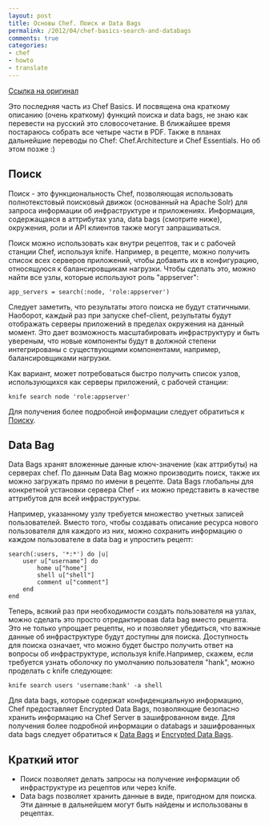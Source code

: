 ```yaml
---
layout: post
title: Основы Chef. Поиск и Data Bags
permalink: /2012/04/chef-basics-search-and-databags
comments: true
categories:
- chef
- howto
- translate
---
```


[Ссылка на оригинал](http://wiki.opscode.com/display/chef/Introduction+to+Search+and+Data+Bags)

Это последняя часть из Chef Basics. И посвящена она краткому описанию (очень краткому) функций поиска и data bags, не знаю как перевести на русский это словосочетание.
В ближайшее время постараюсь собрать все четыре части в PDF.
Также в планах дальнейшие переводы по Chef: Chef.Architecture и Chef Essentials. Но об этом позже :)
<!--more-->

## Поиск

Поиск - это функциональность Chef, позволяющая использовать полнотекстовый поисковый движок (основанный на Apache Solr) для запроса информации об инфраструктуре и приложениях. Информация, содержащаяся в аттрибутах узла, data bags (смотрите ниже), окружения, роли и API клиентов также могут запрашиваться.

Поиск можно использовать как внутри рецептов, так и с рабочей станции Chef, используя knife. Например, в рецепте, можно получить список всех серверов приложений, чтобы добавить их в конфигурацию, относящуюся к балансировщикам нагрузки. Чтобы сделать это, можно найти все узлы, которые используют роль "appserver":

	app_servers = search(:node, 'role:appserver')

Следует заметить, что результаты этого поиска не будут статичными. Наоборот, каждый раз при запуске chef-client, результаты будут отображать серверы приложений в пределах окружения на данный момент. Это дает возможность масштабировать инфраструктуру и быть увереным, что новые компоненты будут в должной степени интегрированы с существующими компонентами, например, балансировщиками нагрузки.

Как вариант, может потребоваться быстро получить список узлов, использующихся как серверы приложений, с рабочей станции:

	knife search node 'role:appserver'

Для получения более подробной информации следует обратиться к [Поиску](http://wiki.opscode.com/display/chef/Search).

## Data Bag

Data Bags хранят вложенные данные ключ-значение (как аттрибуты) на серверах chef. По данным Data Bag можно производить поиск, также их можно загружать прямо по имени в рецепте. Data Bags глобальны для конкретной установки сервера Chef - их можно представить в качестве аттрибутов для всей инфраструктуры.

Например, указанному узлу требуется множество учетных записей пользователей. Вместо того, чтобы создавать описание ресурса нового пользователя для каждого из них, можно сохранить информацию о каждом пользователе в data bag и упростить рецепт:

	search(:users, '*:*') do |u|
		user u["username"] do
			home u["home"]
			shell u["shell"]
			comment u["comment"]
		end
	end

Теперь, всякий раз при необходимости создать пользователя на узлах, можно сделать это просто отредактировав data bag вместо рецепта. Это не только упрощает рецепты, но и позволяет убедиться, что важные данные об инфраструктуре будут доступны для поиска. Доступность для поиска означает, что можно будет быстро получить ответ на вопросы об инфраструктуре, используя knife.Например, скажем, если требуется узнать оболочку по умолчанию пользователя "hank", можно проделать с knife следующее:

	knife search users 'username:hank' -a shell

Для data bags, которые содержат конфиденциальную информацию, Chef предоставляет Encrypted Data Bags, позволяющие безопасно хранить информацию на Chef Server в зашифрованном виде. Для получения более подробной информации о databags и зашифрованных data bags следует обратиться к [Data Bags](http://wiki.opscode.com/display/chef/Data+Bags) и [Encrypted Data Bags](http://wiki.opscode.com/display/chef/Encrypted+Data+Bags).

## Краткий итог

- Поиск позволяет делать запросы на получение информации об инфраструктуре из рецептов или через knife.
- Data bags позволяет хранить данные в виде, пригодном для поиска. Эти данные в дальнейшем могут быть найдены и использованы в рецептах.


